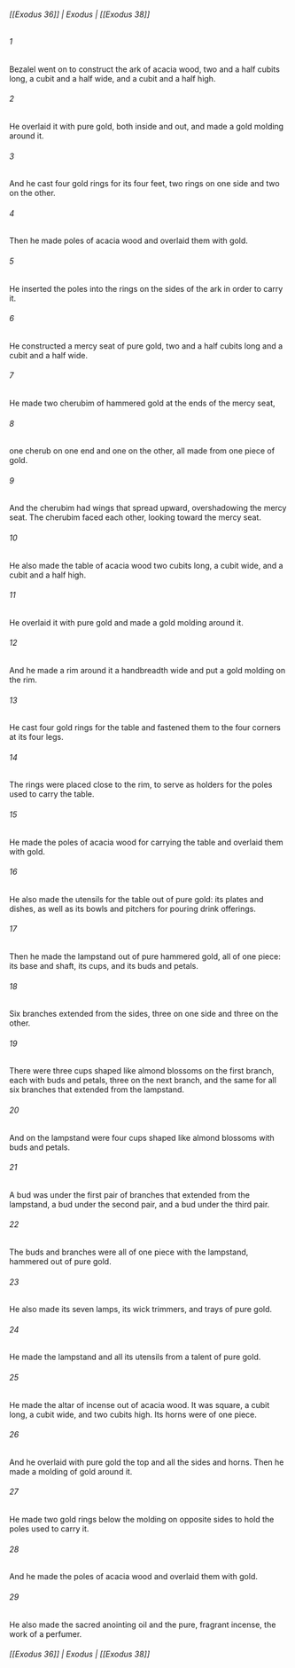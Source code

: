 ###### [[Exodus 36]] | Exodus | [[Exodus 38]]

###### 1
Bezalel went on to construct the ark of acacia wood, two and a half cubits long, a cubit and a half wide, and a cubit and a half high.
###### 2
He overlaid it with pure gold, both inside and out, and made a gold molding around it.
###### 3
And he cast four gold rings for its four feet, two rings on one side and two on the other.
###### 4
Then he made poles of acacia wood and overlaid them with gold.
###### 5
He inserted the poles into the rings on the sides of the ark in order to carry it.
###### 6
He constructed a mercy seat of pure gold, two and a half cubits long and a cubit and a half wide.
###### 7
He made two cherubim of hammered gold at the ends of the mercy seat,
###### 8
one cherub on one end and one on the other, all made from one piece of gold.
###### 9
And the cherubim had wings that spread upward, overshadowing the mercy seat. The cherubim faced each other, looking toward the mercy seat.
###### 10
He also made the table of acacia wood two cubits long, a cubit wide, and a cubit and a half high.
###### 11
He overlaid it with pure gold and made a gold molding around it.
###### 12
And he made a rim around it a handbreadth wide and put a gold molding on the rim.
###### 13
He cast four gold rings for the table and fastened them to the four corners at its four legs.
###### 14
The rings were placed close to the rim, to serve as holders for the poles used to carry the table.
###### 15
He made the poles of acacia wood for carrying the table and overlaid them with gold.
###### 16
He also made the utensils for the table out of pure gold: its plates and dishes, as well as its bowls and pitchers for pouring drink offerings.
###### 17
Then he made the lampstand out of pure hammered gold, all of one piece: its base and shaft, its cups, and its buds and petals.
###### 18
Six branches extended from the sides, three on one side and three on the other.
###### 19
There were three cups shaped like almond blossoms on the first branch, each with buds and petals, three on the next branch, and the same for all six branches that extended from the lampstand.
###### 20
And on the lampstand were four cups shaped like almond blossoms with buds and petals.
###### 21
A bud was under the first pair of branches that extended from the lampstand, a bud under the second pair, and a bud under the third pair.
###### 22
The buds and branches were all of one piece with the lampstand, hammered out of pure gold.
###### 23
He also made its seven lamps, its wick trimmers, and trays of pure gold.
###### 24
He made the lampstand and all its utensils from a talent of pure gold.
###### 25
He made the altar of incense out of acacia wood. It was square, a cubit long, a cubit wide, and two cubits high. Its horns were of one piece.
###### 26
And he overlaid with pure gold the top and all the sides and horns. Then he made a molding of gold around it.
###### 27
He made two gold rings below the molding on opposite sides to hold the poles used to carry it.
###### 28
And he made the poles of acacia wood and overlaid them with gold.
###### 29
He also made the sacred anointing oil and the pure, fragrant incense, the work of a perfumer.

###### [[Exodus 36]] | Exodus | [[Exodus 38]]
